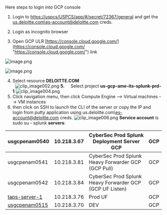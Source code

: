 Here steps to login into GCP console

1.  Login to [https://uspcs/USPCS/app/#/secret/72367/general](https://uspcs/USPCS/app/#/secret/72367/general "https://uspcs/uspcs/app/#/secret/72367/general") and get the [us.deloitte.com\es-account@deloitte.com](mailto:usa-account@deloitte.com "mailto:usa-account@deloitte.com") creds.

2.  Login as incognito browser 

3.  Open GCP ULR [https://console.cloud.google.com/](https://console.cloud.google.com/ "https://console.cloud.google.com/") link

![image.png](/.attachments/image-4661bba7-fc14-45e1-ab66-d94e1748b404.png)

![image.png](/.attachments/image-02888e4c-115a-4c0d-8d0a-a9b36bbd72b8.png)


4.  Select resource **DELOITTE.COM**  
        ![clip_image002.png](/.attachments/clip_image002-d8443b21-d96c-4931-b620-32e28fad00a1.png)
**5.**     Select project **us-gcp-ame-its-splunk-prd-1**
![clip_image004.png](/.attachments/clip_image004-4289137e-e363-453f-93f0-c4365e6e1ca2.png) 
6. Click navigation menu, then click Compute Engine --> Virtual machines --> VM instances
7. then click on SSH to launch the CLI of the server or copy the IP and login from putty application using us.deloitte.com\es-account@deloitte.com creds.
![clip_image006.png](/.attachments/clip_image006-9d31aabd-e5f3-4f6c-97f1-180cc078cb5a.png)
**Service account** is sudo su - splunk
**servers**:

| usgcpenam0540<br> | 10.218.3.67<br> | CyberSec Prod Splunk Deployment Server GCP<br> | GCP<br> |
| --- | --- | --- | --- |
| usgcpenam0541<br> | 10.218.3.81<br> | CyberSec Prod Splunk Heavy Forwarder GCP (GCP Pull)<br> | GCP<br> |
| usgcpenam0542<br> | 10.218.3.84<br> | CyberSec Prod Splunk Heavy Forwarder GCP (GCP UF Listen)<br> | GCP<br> |
| [taps-server-1](https://console.cloud.google.com/compute/instancesDetail/zones/us-east4-c/instances/taps-server-1?inv=1&invt=AbxRoA&project=us-gcp-ame-its-dcs-splunk)<br> | 10.218.3.76<br> | Prod UF<br> | GCP<br> |
| [usgcpenam0515](https://console.cloud.google.com/compute/instancesDetail/zones/us-east4-c/instances/usgcpenam0515?inv=1&invt=AbxRoA&project=us-gcp-ame-its-dcs-splunk)<br> | 10.218.3.70<br> | DEV<br> | GCP<br> |